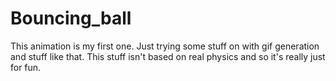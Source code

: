 # Bouncing_ball

This animation is my first one. Just trying some stuff on with gif generation and stuff like that.
This stuff isn't based on real physics and so it's really just for fun.
